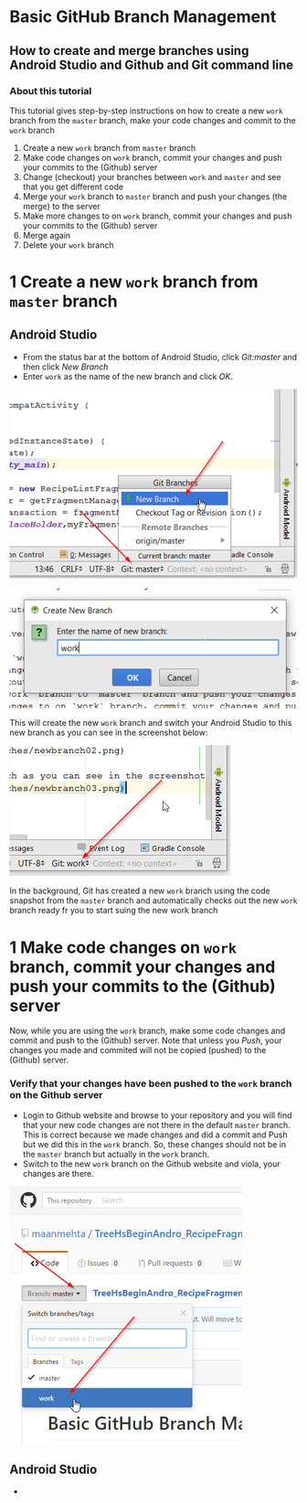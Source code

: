 # Basic GitHub Branch Management
## How to create and merge branches using Android Studio and Github and Git command line

### About this tutorial

This tutorial gives step-by-step instructions on how to create a new `work` branch from the `master` branch, make your code changes and commit to the `work` branch

1. Create a new `work` branch from `master` branch
2. Make code changes on `work` branch, commit your changes and push your commits to the (Github) server
3. Change (checkout) your branches between `work` and `master` and see that you get different code
4. Merge your `work` branch to `master` branch and push your changes (the merge) to the server
5. Make more changes to on `work` branch, commit your changes and push your commits to the (Github) server
6. Merge again
7. Delete your `work` branch

# 1 Create a new `work` branch from `master` branch

## Android Studio

- From the status bar at the bottom of Android Studio, click *Git:master* and then click *New Branch*
- Enter `work` as the name of the new branch and click *OK*.


![Current Weather](https://raw.githubusercontent.com/maanmehta/screenshots/master/branches/newbranch01.png)

![Current Weather](https://raw.githubusercontent.com/maanmehta/screenshots/master/branches/newbranch02.png)



This will create the new `work` branch and switch your Android Studio to this new branch as you can see in the screenshot below:


![Current Weather](https://raw.githubusercontent.com/maanmehta/screenshots/master/branches/newbranch03.png)


In the background, Git has created a new `work` branch using the code snapshot from the `master` branch and automatically checks out the new `work` branch ready fr you to start suing the new work branch

# 1 Make code changes on `work` branch, commit your changes and push your commits to the (Github) server

Now, while you are using the `work` branch, make some code changes and commit and push to the (Github) server. Note that unless you *Push*, your changes you made and commited will not be copied (pushed) to the (Github) server.

### Verify that your changes have been pushed to the `work` branch on the Github server

- Login to Github website and browse to your repository and you will find that your new code changes are not there in the default `master` branch. This is correct because we made changes and did a commit and Push but we did this in the `work` branch. So, these changes should not be in the `master` branch but actually in the `work` branch.
- Switch to the new `work` branch on the Github website and viola, your changes are there.

![Current Weather](https://raw.githubusercontent.com/maanmehta/screenshots/master/branches/switchToWork01.png)


## Android Studio


-

